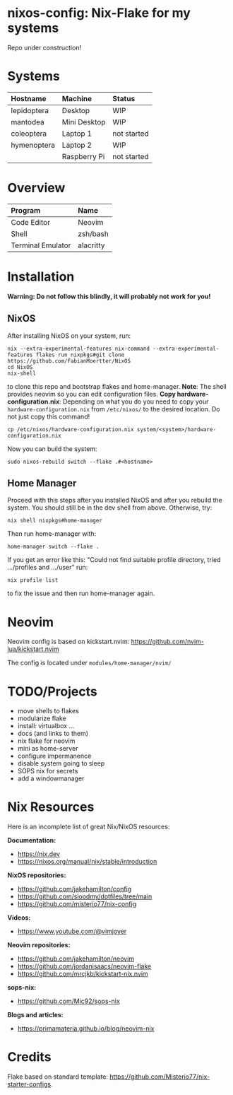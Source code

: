 # nixos-config: Nix-Flake for my systems

Repo under construction!

# Systems

| Hostname | Machine | Status
| :--- | :--- | :---
| lepidoptera | Desktop          | WIP
| mantodea    | Mini Desktop     | WIP
| coleoptera  | Laptop 1         | not started
| hymenoptera | Laptop 2         | WIP
|             | Raspberry Pi     | not started

# Overview
| Program                              | Name                                                                                                                           |
| :---                                 | :---                                                                                                                           |
| Code Editor                          | Neovim|
| Shell                                | zsh/bash |
| Terminal Emulator                    | alacritty |

# Installation
**Warning: Do not follow this blindly, it will probably not work for you!**

## NixOS

After installing NixOS on your system, run:
```
nix --extra-experimental-features nix-command --extra-experimental-features flakes run nixpkgs#git clone https://github.com/FabianMoertter/NixOS
cd NixOS
nix-shell
```
to clone this repo and bootstrap flakes and home-manager. **Note**: The shell provides neovim so you can
edit configuration files.
**Copy hardware-configuration.nix**: Depending on what you do you need to copy your `hardware-configuration.nix`
from `/etc/nixos/` to the desired location. Do not just copy this command!
```
cp /etc/nixos/hardware-configuration.nix system/<system>/hardware-configuration.nix
```
Now you can build the system:
```
sudo nixos-rebuild switch --flake .#<hostname>
```

## Home Manager
Proceed with this steps after you installed NixOS and after you rebuild the system. You should
still be in the dev shell from above. Otherwise, try:
```
nix shell nixpkgs#home-manager
```
Then run home-manager with:
```
home-manager switch --flake .
```
If you get an error like this:
"Could not find suitable profile directory, tried .../profiles and .../user"
run:
```
nix profile list
```
to fix the issue and then run home-manager again.

# Neovim

Neovim config is based on kickstart.nvim: https://github.com/nvim-lua/kickstart.nvim

The config is located under `modules/home-manager/nvim/`

# TODO/Projects
* move shells to flakes
* modularize flake
* install: virtualbox ... 
* docs (and links to them)
* nix flake for neovim
* mini as home-server
* configure impermanence
* disable system going to sleep
* SOPS nix for secrets
* add a windowmanager

# Nix Resources

Here is an incomplete list of great Nix/NixOS resources:

**Documentation:**
* https://nix.dev
* https://nixos.org/manual/nix/stable/introduction

**NixOS repositories:**
* https://github.com/jakehamilton/config
* https://github.com/sioodmy/dotfiles/tree/main
* https://github.com/misterio77/nix-config

**Videos:**
* https://www.youtube.com/@vimjoyer

**Neovim repositories:**
* https://github.com/jakehamilton/neovim
* https://github.com/jordanisaacs/neovim-flake
* https://github.com/mrcjkb/kickstart-nix.nvim

**sops-nix:**
* https://github.com/Mic92/sops-nix

**Blogs and articles:**
* https://primamateria.github.io/blog/neovim-nix

# Credits

Flake based on standard template: https://github.com/Misterio77/nix-starter-configs.
